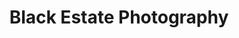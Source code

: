 ---
layout: default
title: Black Estate Photography
type: photography
photos: [{
	src: '/images/blacks/1.jpg',
	type: 'landscape'
}, {
	src: '/images/blacks/4.jpg',
	type: 'portrait'
}, {
	src: '/images/blacks/2.jpg',
	type: 'landscape'
}, {
	src: '/images/blacks/3.jpg',
	type: 'portrait'
}, {
	src: '/images/blacks/5.jpg',
	type: 'landscape'	
}]
---